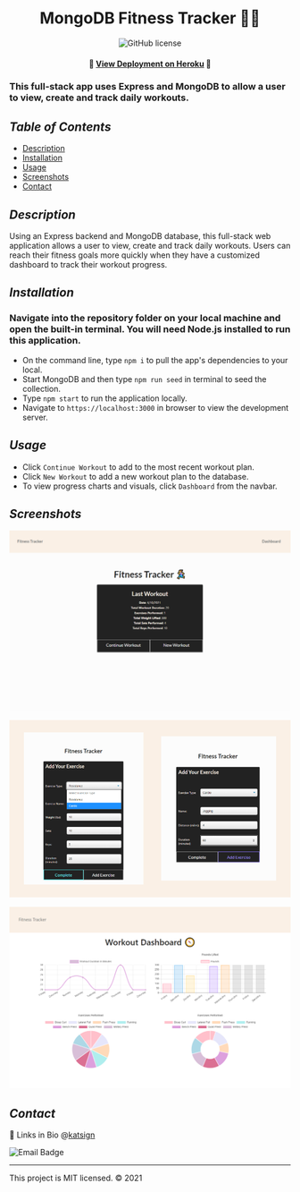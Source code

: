 <div align="center">

# MongoDB Fitness Tracker 🏃‍♀️
![GitHub license](https://img.shields.io/badge/License-MIT-yellow)

#### 📍 [View Deployment on Heroku](https://katsign-fitness-tracker.herokuapp.com/) 📍
</div>

### This full-stack app uses Express and MongoDB to allow a user to view, create and track daily workouts.

## *Table of Contents*

- [Description](#description)
- [Installation](#installation)
- [Usage](#usage)
- [Screenshots](#screenshots)
- [Contact](#contact)

## *Description*

Using an Express backend and MongoDB database, this full-stack web application allows a user to view, create and track daily workouts. Users can reach their fitness goals more quickly when they have a customized dashboard to track their workout progress.

## *Installation*

### Navigate into the repository folder on your local machine and open the built-in terminal. You will need Node.js installed to run this application.

- On the command line, type `npm i` to pull the app's dependencies to your local.
- Start MongoDB and then type `npm run seed` in terminal to seed the collection.
- Type `npm start` to run the application locally.
- Navigate to `https://localhost:3000` in browser to view the development server.

## *Usage*

- Click `Continue Workout` to add to the most recent workout plan.
- Click `New Workout` to add a new workout plan to the database.
- To view progress charts and visuals, click `Dashboard` from the navbar.

## *Screenshots*
<div align="center">

![Demo of Homepage](./public/images/ss_index.PNG)

![Put and Post Form UI](./public/images/ss_pp.png)

![Demo of Dashboard](./public/images/ss_dash.PNG)
</div>

## *Contact*

🔗 Links in Bio @[katsign](https://github.com/katsign)

![Email Badge](https://img.shields.io/badge/Email%20Me-mailtokatsign%40gmail.com-d8bfd8)

---
This project is MIT licensed. &copy; 2021

